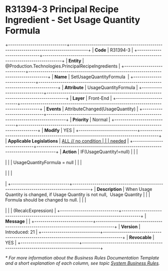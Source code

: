 ﻿---
erp.type: front-end-business-rule
erp.entity: Production.Technologies.PrincipalRecipeIngredients
---

# R31394-3 Principal Recipe Ingredient - Set Usage Quantity Formula
+-----------------------------+---------------------------------------------------------------------------------------+
| **Code**                    | R31394-3                                                                              |
+-----------------------------+---------------------------------------------------------------------------------------+
| **Entity**                  | @Production.Technologies.PrincipalRecipeIngredients                                   |
+-----------------------------+---------------------------------------------------------------------------------------+
| **Name**                    | SetUsageQuantityFormula                                                               |
+-----------------------------+---------------------------------------------------------------------------------------+
| **Attribute**               | UsageQuantityFormula                                                                  |
+-----------------------------+---------------------------------------------------------------------------------------+
| **Layer**                   | Front-End                                                                             |
+-----------------------------+---------------------------------------------------------------------------------------+
| **Events**                  | AttributeChanged(UsageQuantity)                                                       |
+-----------------------------+---------------------------------------------------------------------------------------+
| **Priority**                | Normal                                                                                |
+-----------------------------+---------------------------------------------------------------------------------------+
| **Modify**                  | YES                                                                                   |
+-----------------------------+---------------------------------------------------------------------------------------+
| **Applicable Legislations** | [ALL // no condition                                                                  |
|                             | needed](xref:applicable-legislations)                                                 |
+-----------------------------+---------------------------------------------------------------------------------------+
| **Action**                  | IF(UsageQuantity!=null)                                                               |
|                             | <br/><br/>                                                                            |
|                             | UsageQuantityFormula = null                                                           |
|                             | <br/><br/>                                                                            |
|                             | <br/><br/>                                                                            |
+-----------------------------+---------------------------------------------------------------------------------------+
| **Description**             | When Usage Quantity is changed, if Usage Quantity is not null,  Usage Quantity        |
|                             | Formula should be changed to null.                                                    |
|                             | <br/><br/>                                                                            |
|                             | (RecalcExpression)                                                                    |
+-----------------------------+---------------------------------------------------------------------------------------+
| **Message**                 |                                                                                       |
+-----------------------------+---------------------------------------------------------------------------------------+
| **Version**                 | Introduced: 21                                                                        |
+-----------------------------+---------------------------------------------------------------------------------------+
| **Revocable**               | YES                                                                                   |
+-----------------------------+---------------------------------------------------------------------------------------+

*\* For more information about the Business Rules Documentation Template and a short explanation of each column, see
topic [System Business Rules](../templates/template-description-system-business-rules.md).*
